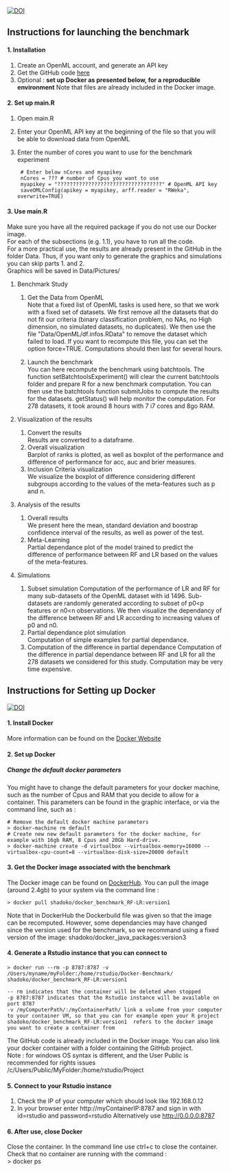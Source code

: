 [![DOI](https://zenodo.org/badge/65920602.svg)](https://zenodo.org/badge/latestdoi/65920602)


## Instructions for launching the benchmark

#### 1. Installation
1. Create an OpenML account, and generate an API key
2. Get the GitHub code [here](https://github.com/RaphaelCouronne/Benchmark_RF-LR_OpenML)
3. Optional : **set up Docker as presented below, for a reproducible environment**
Note that files are already included in the Docker image.


#### 2. Set up main.R
1. Open main.R 
2. Enter your OpenML API key at the beginning of the file so that you will be able to download data from OpenML
3. Enter the number of cores you want to use for the benchmark experiment  

		# Enter below nCores and myapikey  
		nCores = ??? # number of Cpus you want to use   
		myapikey = "??????????????????????????????????" # OpenML API key  
		saveOMLConfig(apikey = myapikey, arff.reader = "RWeka", overwrite=TRUE)  

#### 3. Use main.R

Make sure you have all the required package if you do not use our Docker image.  
For each of the subsections (e.g. 1.1), you have to run all the code.  
For a more practical use, the results are already present in the GitHub in the folder Data. Thus, if you want only to generate the graphics and simulations you can skip parts 1. and 2.  
Graphics will be saved in Data/Pictures/

1. Benchmark Study
	1. Get the Data from OpenML  
Note that a fixed list of OpenML tasks is used here, so that we work with a fixed set of datasets. We first remove all the datasets that do not fit our criteria (binary classification problem, no NAs, no High dimension, no simulated datasets, no duplicates). We then use the file "Data/OpenML/df.infos.RData" to remove the dataset which failed to load. If you want to recompute this file, you can set the option force=TRUE. Computations should then last for several hours.

	2. Launch the benchmark  
You can here recompute the benchmark using batchtools. The function setBatchtoolsExperiment() will clear the current batchtools folder and prepare R for a new benchmark computation. You can then use the batchtools function submitJobs to compute the results for the datasets. getStatus() will help monitor the computation. For 278 datasets, it took around 8 hours with 7 i7 cores and 8go RAM.
2. Visualization of the results
	1. Convert the results  
Results are converted to a dataframe.
	2. Overall visualization  
Barplot of ranks is plotted, as well as boxplot of the performance and difference of performance for acc, auc and brier measures.
	3. Inclusion Criteria visualization  
We visualize the boxplot of difference considering different subgroups according to the values of the meta-features such as p and n.  
  
3. Analysis of the results  
	1. Overall results  
We present here the mean, standard deviation and boostrap confidence interval of the results, as well as power of the test.
	2. Meta-Learning  
Partial dependance plot of the model trained to predict the difference of performance between RF and LR based on the values of the meta-features.

4. Simulations
	1. Subset simulation
Computation of the performance of LR and RF for many sub-datasets of the OpenML dataset with id 1496. Sub-datasets are randomly generated according to subset of p0<p features or n0<n observations. We then visualize the dependancy of the difference between RF and LR according to increasing values of p0 and n0.
	2. Partial dependance plot simulation  
Computation of simple examples for partial dependance.
	3. Computation of the difference in partial dependance
Computation of the difference in partial dependance between RF and LR for all the 278 datasets we considered for this study. Computation may be very time expensive.




## Instructions for Setting up Docker

[![DOI](https://zenodo.org/badge/DOI/10.5281/zenodo.804427.svg)](https://doi.org/10.5281/zenodo.804427)

#### 1. Install Docker
More information can be found on the [Docker Website](https://docs.docker.com/engine/installation/)

#### 2. Set up Docker

##### Change the default docker parameters
You might have to change the default parameters for your docker machine, such as the number of Cpus and RAM that you decide to allow for a container. This parameters can be found in the graphic interface, or via the command line, such as :

	# Remove the default docker machine parameters  
	> docker-machine rm default   
	# Create new new default parameters for the docker machine, for example with 16gb RAM, 8 Cpus and 20Gb Hard-drive.  
	> docker-machine create -d virtualbox --virtualbox-memory=16000 --virtualbox-cpu-count=8 --virtualbox-disk-size=20000 default  


#### 3. Get the Docker image associated with the benchmark
The Docker image can be found on [DockerHub](https://hub.docker.com/r/shadoko/docker_benchmark_RF-LR/). You can pull the image (around 2.4gb) to your system via the command line :

	> docker pull shadoko/docker_benchmark_RF-LR:version1

Note that in DockerHub the Dockerbuild file was given so that the image can be recomputed. However, some dependancies may have changed since the version used for the benchmark, so we recommand using a fixed version of the image: shadoko/docker_java_packages:version3

#### 4. Generate a Rstudio instance that you can connect to
    > docker run --rm -p 8787:8787 -v /Users/myname/myFolder:/home/rstudio/Docker-Benchmark/ shadoko/docker_benchmark_RF-LR:version1

    -- rm indicates that the container will be deleted when stopped
    -p 8787:8787 indicates that the Rstudio instance will be available on port 8787
    -v /myComputerPath/:/myContainerPath/ link a volume from your computer to your container VM, so that you can for example open your R project
    shadoko/docker_benchmark_RF-LR:version1  refers to the docker image you want to create a container from

The GitHub code is already included in the Docker image. You can also link your docker container with a folder containing the GitHub project.  
Note : for windows OS syntax is different, and the User Public is recommended for rights issues /c/Users/Public/MyFolder:/home/rstudio/Project 


#### 5. Connect to your Rstudio instance
1. Check the IP of your computer which should look like 192.168.0.12
2. In your browser enter http://myContainerIP:8787 and sign in with id=rstudio and password=rstudio
Alternatively use http://0.0.0.0:8787

#### 6. After use, close Docker
Close the container. In the command line use ctrl+c to close the container.  
Check that no container are running with the command :  
	> docker ps



